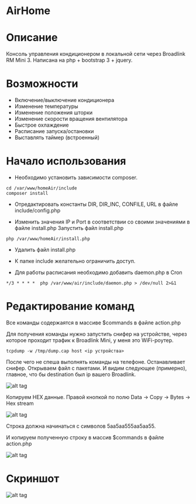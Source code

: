 # AirHome

# Описание

Консоль управления кондиционером в локальной сети через Broadlink RM Mini 3. Написана на php + bootstrap 3 + jquery.


# Возможности

* Включение/выключение кондиционера
* Изменение температуры
* Изменение положения шторки
* Изменение скорости вращения вентилятора
* Быстрое охлаждение
* Расписание запуска/остановки
* Выставлять таймер (встроенный)


# Начало использования

* Необходимо установить зависимости composer. 

```
cd /var/www/homeAir/include
composer install
```

* Отредактировать константы DIR, DIR_INC, CONFILE, URL в файле include/config.php

* Изменить значения IP и Port в соответствии со своими значениями в файле install.php
Запустить файл install.php

```
php /var/www/homeAir/install.php
```

* Удалить файл install.php

* К папке include желательно ограничить доступ.

* Для работы расписания необходимо добавить daemon.php в Cron

```
*/3 * * * *  php /var/www/air/include/daemon.php > /dev/null 2>&1
```


# Редактирование команд

Все команды содержаятся в массиве $commands в файле action.php

Для получения команды нужно запустить снифер на устройстве, через которое проходит трафик к Broadlink Mini, у меня это WiFi-роутер.

```
tcpdump -w /tmp/dump.cap host <ip устройства>
```

После чего не спеша выполнять команды на телефоне. Останавливает снифер. Открываем файл с пакетами. И видим следующее (примерно), главное, что бы destination был ip вашего Broadlink.

![alt tag](https://habrastorage.org/files/ed5/026/ec9/ed5026ec9a874e3dbe6d3df2d922727d.png) 

Копируем HEX данные. Правой кнопкой по полю Data -> Copy -> Bytes -> Hex stream

![alt tag](https://habrastorage.org/files/c99/db5/443/c99db544350d4791aec45d3cfa437353.png)

Строка должна начинаться с символов 5aa5aa555aa5aa55.

И копируем полученную строку в массив $commands в файле action.php

![alt tag](https://habrastorage.org/files/ea1/9f8/3cf/ea19f83cf40e482890a731cbb7872679.png)

# Скриншот

![alt tag](https://cloud.githubusercontent.com/assets/3891799/17212675/51b9c7da-54d9-11e6-9832-8c67d8003e1e.png) 

